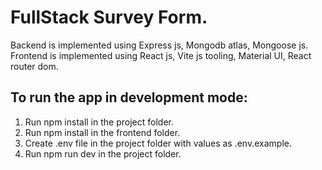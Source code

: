 # FullStack Survey Form.
Backend is implemented using Express js, Mongodb atlas, Mongoose js.  
Frontend is implemented using React js, Vite js tooling, Material UI, React router dom.

## To run the app in development mode:
1. Run npm install in the project folder.
2. Run npm install in the frontend folder.
3. Create .env file in the project folder with values as .env.example.
3. Run npm run dev in the project folder.

